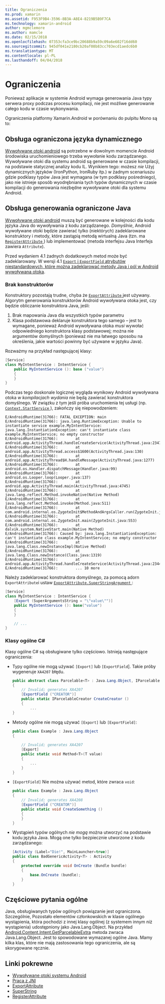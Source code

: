```yaml
---
title: Ograniczenia
ms.prod: xamarin
ms.assetid: F953F9B4-3596-8B3A-A8E4-8219B5B9F7CA
ms.technology: xamarin-android
author: mgmclemore
ms.author: mamcle
ms.date: 02/15/2018
ms.openlocfilehash: 07353cfa3ce9bc20688b9a59c09a6e602f16dd60
ms.sourcegitcommit: 945df041e2180cb20af08b83cc703ecd1aedc6b0
ms.translationtype: MT
ms.contentlocale: pl-PL
ms.lasthandoff: 04/04/2018
---
```

# <a name="limitations"></a>Ograniczenia

Ponieważ aplikacje w systemie Android wymaga generowania Java typy serwera proxy podczas procesu kompilacji, nie jest możliwe generowanie całego kodu w czasie wykonywania.

Ograniczenia platformy Xamarin.Android w porównaniu do pulpitu Mono są to:


## <a name="limited-dynamic-language-support"></a>Obsługa ograniczona języka dynamicznego

 [Wywoływane otoki android](~/android/platform/java-integration/android-callable-wrappers.md) są potrzebne w dowolnym momencie Android środowiska uruchomieniowego trzeba wywołanie kodu zarządzanego. Wywoływane otoki dla systemu android są generowane w czasie kompilacji, na podstawie statycznej analizy kodu IL. Wynikiem tego: możesz *nie* Użyj dynamicznych języków (IronPython, IronRuby itp.) w żadnym scenariuszu gdzie podklasy typów Java jest wymagana (w tym podklasy pośredniego), jako nie istnieje sposób wyodrębniania tych typów dynamicznych w czasie kompilacji do generowania niezbędne wywoływane otoki dla systemu Android.


## <a name="limited-java-generation-support"></a>Obsługa generowania ograniczone Java

[Wywoływane otoki android](~/android/platform/java-integration/android-callable-wrappers.md) muszą być generowane w kolejności dla kodu języka Java do wywoływania z kodu zarządzanego. *Domyślnie*, Android wywoływane otoki będzie zawierać tylko (niektórych) zadeklarowane konstruktory i metody, które zastąpią metodą wirtualną Java (tzn. ma [ `RegisterAttribute` ](https://developer.xamarin.com/api/type/Android.Runtime.RegisterAttribute/)) lub implementować (metoda interfejsu Java Interfejs zawiera `Attribute`).
  
Przed wydaniem 4.1 żadnych dodatkowych metod może być zadeklarowany. W wersji 4.1 [ `Export` i `ExportField` atrybutów niestandardowych, które można zadeklarować metody Java i pól w Android wywoływana otoka](~/android/platform/java-integration/working-with-jni.md).

### <a name="missing-constructors"></a>Brak konstruktorów

Konstruktory pozostają trudne, chyba że [ `ExportAttribute` ](https://developer.xamarin.com/api/type/Java.Interop.ExportAttribute) jest używany. Algorytm generowania konstruktorów Android wywoływana otoka jest, czy będzie obliczanie konstruktora Java, jeśli:

1. Brak mapowania Java dla wszystkich typów parametru
2. Klasa podstawowa deklaruje konstruktora tego samego &ndash; jest to wymagane, ponieważ Android wywoływana otoka *musi* wywołać odpowiedniego konstruktora klasy podstawowej; można nie argumentów domyślnych (ponieważ nie ma łatwego sposobu na określenia, jakie wartości powinny być używane w języku Java).

Rozważmy na przykład następującej klasy:

```csharp
[Service]
class MyIntentService : IntentService {
    public MyIntentService (): base ("value")
    {
    }
}
```

Podczas tego doskonale logicznej wygląda wynikowy Android wywoływana otoka *w kompilacjach wydania* nie będą zawierać konstruktora domyślnego. W związku z tym jeśli próba uruchomienia tej usługi (np. [ `Context.StartService` ](https://developer.xamarin.com/api/member/Android.Content.Context.StartService/p/Android.Content.Intent/)), zakończy się niepowodzeniem:

```shell
E/AndroidRuntime(31766): FATAL EXCEPTION: main
E/AndroidRuntime(31766): java.lang.RuntimeException: Unable to instantiate service example.MyIntentService: java.lang.InstantiationException: can't instantiate class example.MyIntentService; no empty constructor
E/AndroidRuntime(31766):        at android.app.ActivityThread.handleCreateService(ActivityThread.java:2347)
E/AndroidRuntime(31766):        at android.app.ActivityThread.access$1600(ActivityThread.java:130)
E/AndroidRuntime(31766):        at android.app.ActivityThread$H.handleMessage(ActivityThread.java:1277)
E/AndroidRuntime(31766):        at android.os.Handler.dispatchMessage(Handler.java:99)
E/AndroidRuntime(31766):        at android.os.Looper.loop(Looper.java:137)
E/AndroidRuntime(31766):        at android.app.ActivityThread.main(ActivityThread.java:4745)
E/AndroidRuntime(31766):        at java.lang.reflect.Method.invokeNative(Native Method)
E/AndroidRuntime(31766):        at java.lang.reflect.Method.invoke(Method.java:511)
E/AndroidRuntime(31766):        at com.android.internal.os.ZygoteInit$MethodAndArgsCaller.run(ZygoteInit.java:786)
E/AndroidRuntime(31766):        at com.android.internal.os.ZygoteInit.main(ZygoteInit.java:553)
E/AndroidRuntime(31766):        at dalvik.system.NativeStart.main(Native Method)
E/AndroidRuntime(31766): Caused by: java.lang.InstantiationException: can't instantiate class example.MyIntentService; no empty constructor
E/AndroidRuntime(31766):        at java.lang.Class.newInstanceImpl(Native Method)
E/AndroidRuntime(31766):        at java.lang.Class.newInstance(Class.java:1319)
E/AndroidRuntime(31766):        at android.app.ActivityThread.handleCreateService(ActivityThread.java:2344)
E/AndroidRuntime(31766):        ... 10 more
```

Należy zadeklarować konstruktora domyślnego, za pomocą adorn `ExportAttribute`i ustaw [ `ExportAttribute.SuperStringArgument` ](https://developer.xamarin.com/api/property/Java.Interop.ExportAttribute.SuperArgumentsString/): 

```csharp
[Service]
class MyIntentService : IntentService {
    [Export (SuperArgumentsString = "\"value\"")]
    public MyIntentService (): base("value")
    {
    }

    // ...
}
```


### <a name="generic-c-classes"></a>Klasy ogólne C#

Klasy ogólne C# są obsługiwane tylko częściowo. Istnieją następujące ograniczenia:


-   Typy ogólne nie mogą używać `[Export]` lub `[ExportField`]. Takie próby wygeneruje `XA4207` błędu.

    ```csharp
    public abstract class Parcelable<T> : Java.Lang.Object, IParcelable
    {
        // Invalid; generates XA4207
        [ExportField ("CREATOR")]
        public static IParcelableCreator CreateCreator ()
        {
            ...
    }
    ```

-   Metody ogólne nie mogą używać `[Export]` lub `[ExportField]`:

    ```csharp
    public class Example : Java.Lang.Object
    {
        
        // Invalid; generates XA4207
        [Export]
        public static void Method<T>(T value)
        {
            ...
        }
    }
    ```

-   `[ExportField]` Nie można używać metod, które zwraca `void`:

    ```csharp
    public class Example : Java.Lang.Object
    {
        // Invalid; generates XA4208
        [ExportField ("CREATOR")]
        public static void CreateSomething ()
        {
        }
    }
    ```

-   Wystąpień typów ogólnych _nie mogą_ można utworzyć na podstawie kodu języka Java.
    Mogą one tylko bezpiecznie utworzone z kodu zarządzanego:

    ```csharp
    [Activity (Label="Die!", MainLauncher=true)]
    public class BadGenericActivity<T> : Activity
    {
        protected override void OnCreate (Bundle bundle)
        {
            base.OnCreate (bundle);
        }
    }
    ```


## <a name="partial-java-generics-support"></a>Częściowe pytania ogólne

Java, obsługiwanych typów ogólnych powiązanie jest ograniczona. Szczególnie, Pozostało elementów członkowskich w klasie ogólnego wystąpienia, która pochodzi z innej klasy ogólnej (z systemem innym niż wystąpienia) udostępniony jako Java.Lang.Object. Na przykład [Android.Content.Intent.GetParcelableExtra](https://developer.xamarin.com/api/member/Android.Content.Intent.GetParcelableExtra/p/System.String/) metoda zwraca Java.Lang.Object. Jest to spowodowane wymazanej ogólne Java.
Mamy kilka klas, które nie mają zastosowania tego ograniczenia, ale są skorygowane ręcznie.


## <a name="related-links"></a>Linki pokrewne

- [Wywoływane otoki systemu Android](~/android/platform/java-integration/android-callable-wrappers.md)
- [Praca z JNI](~/android/platform/java-integration/working-with-jni.md)
- [ExportAttribute](https://developer.xamarin.com/api/type/Java.Interop.ExportAttribute/)
- [SuperString](https://developer.xamarin.com/api/property/Java.Interop.ExportAttribute.SuperArgumentsString/)
- [RegisterAttribute](https://developer.xamarin.com/api/type/Android.Runtime.RegisterAttribute/)
